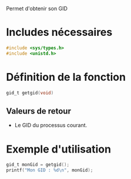 Permet d'obtenir son GID
# Includes nécessaires 
```c
#include <sys/types.h>
#include <unistd.h>
```

# Définition de la fonction
```c
gid_t getgid(void)
```

## Valeurs de retour
- Le GID du processus courant.

# Exemple d'utilisation
```c
gid_t monGid = getgid();
printf("Mon GID : %d\n", monGid);
```
